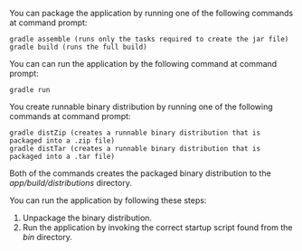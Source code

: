 
You can package the application by running one of the following commands at command prompt:

    gradle assemble (runs only the tasks required to create the jar file)
    gradle build (runs the full build)
    
You can can run the application by the following command at command prompt:

    gradle run

You create runnable binary distribution by running one of the following commands at command prompt:

    gradle distZip (creates a runnable binary distribution that is packaged into a .zip file)
    gradle distTar (creates a runnable binary distribution that is packaged into a .tar file)

Both of the commands creates the packaged binary distribution to the _app/build/distributions_ directory.

You can run the application by following these steps:

1. Unpackage the binary distribution.
2. Run the application by invoking the correct startup script found from the _bin_ directory.    